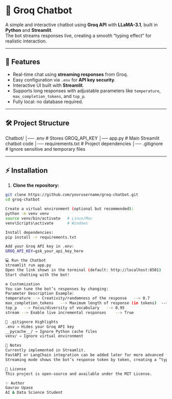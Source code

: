 # 🤖 Groq Chatbot

A simple and interactive chatbot using **Groq API** with **LLaMA-3.1**, built in **Python** and **Streamlit**.  
The bot streams responses live, creating a smooth “typing effect” for realistic interaction.

---

## 🚀 Features

- Real-time chat using **streaming responses** from Groq.
- Easy configuration via `.env` for **API key security**.
- Interactive UI built with **Streamlit**.
- Supports long responses with adjustable parameters like `temperature`, `max_completion_tokens`, and `top_p`.
- Fully local: no database required.

---

## 🛠 Project Structure

Chatbot/
│── .env # Stores GROQ_API_KEY
│── app.py # Main Streamlit chatbot code
│── requirements.txt # Project dependencies
│── .gitignore # Ignore sensitive and temporary files

---

## ⚡ Installation

1. **Clone the repository:**
```bash
git clone https://github.com/yourusername/groq-chatbot.git
cd groq-chatbot

Create a virtual environment (optional but recommended):
python -m venv venv
source venv/bin/activate   # Linux/Mac
venv\Scripts\activate      # Windows

Install dependencies:
pip install -r requirements.txt

Add your Groq API key in .env:
GROQ_API_KEY=gsk_your_api_key_here

💻 Run the Chatbot
streamlit run app.py
Open the link shown in the terminal (default: http://localhost:8501)
Start chatting with the bot!

⚙️ Customization
You can tune the bot’s responses by changing:
Parameter Description Example:
temperature -->	Creativity/randomness of the response	--> 0.7
max_completion_tokens	--> Maximum length of response (in tokens)	--> 512
top_p	--> Focus/diversity of vocabulary	--> 0.95
stream --> Enable live incremental responses	--> True

🧹 .gitignore Highlights
.env → Hides your Groq API key
__pycache__/ → Ignore Python cache files
venv/ → Ignore virtual environment

📌 Notes
Currently implemented in Streamlit.
FastAPI or LangChain integration can be added later for more advanced functionality.
Streaming mode shows the bot’s response token by token, creating a “typing effect.”

📜 License
This project is open-source and available under the MIT License.

✨ Author
Gaurav Upase
AI & Data Science Student
